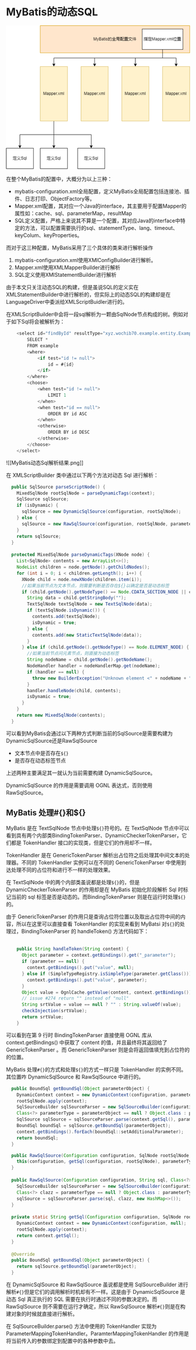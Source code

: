 # MyBatis的动态SQL

![配置文件的层级](./imags/配置文件层级.png)

在整个MyBatis的配置中，大概分为以上三种：

- mybatis-configuration.xml全局配置，定义MyBatis全局配置包括连接池、插件、日志打印、ObjectFactory等。
- Mapper.xml配置，其对应一个Java的interface，其主要用于配置Mapper的属性如：cache、sql、parameterMap，resultMap
- SQL定义配置，严格上来说其不算是一个配置，其对应Java的interface中特定的方法，可以配置需要执行的sql、statementType、lang、timeout、keyColum、keyProperties。

而对于这三种配置，MyBatis采用了三个具体的类来进行解析操作

1. mybatis-configuration.xml使用XMlConfigBuilder进行解析。
2. Mapper.xml使用XMLMapperBuilder进行解析
3. SQL定义使用XMlStatementBuilder进行解析

由于本文只关注动态SQL的构建，但是虽说SQL的定义实在XMLStatementBuilder中进行解析的，但实际上的动态SQL的构建却是在LanguageDriver中委派给XMLScriptBuidler进行的。

在XMLScriptBuilder中会将一段sql解析为一颗由SqlNode节点构成的树。例如对于如下Sql将会被解析为：

```java
    <select id="findById" resultType="xyz.wochib70.example.entity.ExampleEntity">
        SELECT *
        FROM example
        <where>
            <if test="id != null">
                id = #{id}
            </if>
        </where>
        <choose>
            <when test="id != null">
                LIMIT 1
            </when>
            <when test="id == null">
                ORDER BY id ASC
            </when>
            <otherwise>
                ORDER BY id DESC
            </otherwise>
        </choose>
    </select>
```

![[MyBatis动态Sql解析结果.png]]

在 XMLScriptBuilder 类中通过以下两个方法对动态 Sql 进行解析：

```java
  public SqlSource parseScriptNode() {
    MixedSqlNode rootSqlNode = parseDynamicTags(context);
    SqlSource sqlSource;
    if (isDynamic) {
      sqlSource = new DynamicSqlSource(configuration, rootSqlNode);
    } else {
      sqlSource = new RawSqlSource(configuration, rootSqlNode, parameterType);
    }
    return sqlSource;
  }

  protected MixedSqlNode parseDynamicTags(XNode node) {
    List<SqlNode> contents = new ArrayList<>();
    NodeList children = node.getNode().getChildNodes();
    for (int i = 0; i < children.getLength(); i++) {
      XNode child = node.newXNode(children.item(i));
      //如果当前节点为文本节点，则需要判断是否存在${}以确定是否是动态标签
      if (child.getNode().getNodeType() == Node.CDATA_SECTION_NODE || child.getNode().getNodeType() == Node.TEXT_NODE) {
        String data = child.getStringBody("");
        TextSqlNode textSqlNode = new TextSqlNode(data);
        if (textSqlNode.isDynamic()) {
          contents.add(textSqlNode);
          isDynamic = true;
        } else {
          contents.add(new StaticTextSqlNode(data));
        }
      } else if (child.getNode().getNodeType() == Node.ELEMENT_NODE) { // issue #628
        //如果当前节点问元素节点，则直接为动态标签
        String nodeName = child.getNode().getNodeName();
        NodeHandler handler = nodeHandlerMap.get(nodeName);
        if (handler == null) {
          throw new BuilderException("Unknown element <" + nodeName + "> in SQL statement.");
        }
        handler.handleNode(child, contents);
        isDynamic = true;
      }
    }
    return new MixedSqlNode(contents);
  }
```

可以看到MyBatis会通过以下两种方式判断当前的SqlSource是需要构建为DynamicSqlSource还是RawSqlSource

- 文本节点中是否存在`${}`
- 是否存在动态标签节点

上述两种主要满足其一就认为当前需要构建 DynamicSqlSource。

DynamicSqlSource 的作用是需要调用 OGNL 表达式，否则使用 RawSqlSource。

## MyBatis 处理#{}和${}

MyBatis 是在 TextSqlNode 节点中处理`${}`符号的。在 TextSqlNode 节点中可以看到具有两个内部类BindingTokenParser、DynamicCheckerTokenParser，它们都是 TokenHandler 接口的实现类，但是它们的作用却不一样。

TokenHandler 是在 GenericTokenParser 解析出占位符之后处理其中间文本的处理器。不同的 TokenHandler 实例可以在不同的 GenericTokenParser 中使用到达处理不同的占位符和进行不一样的处理效果。

在 TextSqlNode 中的两个内部类虽说都是处理`${}`的，但是DynamicCheckerTokenParser 的作用却是在 MyBatis 初始化阶段解析 Sql 时标记当前的 sql 标签是否是动态的。而BindingTokenParser 则是在运行时处理`${}`的。

由于 GenericTokenParser 的作用只是查询占位符位置以及取出占位符中间的内容，所以在这里可以直接查看 TokenHandler 的实现来看到 MyBatsi 对`${}`的处理过，BindingTokenParser 的 handleToken() 方法代码如下：

```java

    public String handleToken(String content) {
      Object parameter = context.getBindings().get("_parameter");
      if (parameter == null) {
        context.getBindings().put("value", null);
      } else if (SimpleTypeRegistry.isSimpleType(parameter.getClass())) {
        context.getBindings().put("value", parameter);
      }
      Object value = OgnlCache.getValue(content, context.getBindings());
      // issue #274 return "" instead of "null"
      String srtValue = value == null ? "" : String.valueOf(value); 
      checkInjection(srtValue);
      return srtValue;
    }
```

可以看到在第 9 行时 BindingTokenParser 直接使用 OGNL 库从 context.getBindings() 中获取了 content 的值，并且最终将其返回给了 GenericTokenParser 。而 GenericTokenParser 则是会将返回值填充到占位符的的位置。

MyBatis 处理`#{}`的方式和处理`${}`的方式一样只是 TokenHandler 的实例不同。其位置咋 DynamicSqlSource 和 RawSqlSource 中进行的。

```java
  public BoundSql getBoundSql(Object parameterObject) {
    DynamicContext context = new DynamicContext(configuration, parameterObject);
    rootSqlNode.apply(context);
    SqlSourceBuilder sqlSourceParser = new SqlSourceBuilder(configuration);
    Class<?> parameterType = parameterObject == null ? Object.class : parameterObject.getClass();
    SqlSource sqlSource = sqlSourceParser.parse(context.getSql(), parameterType, context.getBindings());
    BoundSql boundSql = sqlSource.getBoundSql(parameterObject);
    context.getBindings().forEach(boundSql::setAdditionalParameter);
    return boundSql;
  }
```

```java
  public RawSqlSource(Configuration configuration, SqlNode rootSqlNode, Class<?> parameterType) {
    this(configuration, getSql(configuration, rootSqlNode), parameterType);
  }

  public RawSqlSource(Configuration configuration, String sql, Class<?> parameterType) {
    SqlSourceBuilder sqlSourceParser = new SqlSourceBuilder(configuration);
    Class<?> clazz = parameterType == null ? Object.class : parameterType;
    sqlSource = sqlSourceParser.parse(sql, clazz, new HashMap<>());
  }

  private static String getSql(Configuration configuration, SqlNode rootSqlNode) {
    DynamicContext context = new DynamicContext(configuration, null);
    rootSqlNode.apply(context);
    return context.getSql();
  }

  @Override
  public BoundSql getBoundSql(Object parameterObject) {
    return sqlSource.getBoundSql(parameterObject);
  }
```

在 DynamicSqlSource 和 RawSqlSource 虽说都是使用 SqlSourceBuilder 进行解析`#{}`但是它们的调用解析时机却有不一样。这是由于 DynamicSqlSource 是动态 Sql 真正执行的 SQL 需要在执行时通过不同的参数决定的。而 RawSqlSource 则不需要在运行才确定，所以 RawSqlSource 解析`#{}`则是在构建对象的时候就直接进行解析。

在 SqlSourceBuilder.parse() 方法中使用的 TokenHandler 实现为 ParameterMappingTokenHandler。ParamterMappingTokenHandler 的作用是将当前传入的参数绑定到配置中的各种参数中去。
